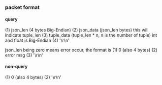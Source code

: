 ### packet format

#### query
(1) json_len (4 bytes Big-Endian)
(2) json_data (json_len bytes) this will indicate tuple_len
(3) tuple_data (tuple_len * n, n is the number of tuple) int and float is Big-Endian
(4) '\r\n'

json_len being zero means error occur, the format is
(1) 0 (also 4 bytes)
(2) error msg
(3) '\r\n'

#### non-query
(1) 0 (also 4 bytes)
(2) '\r\n'

